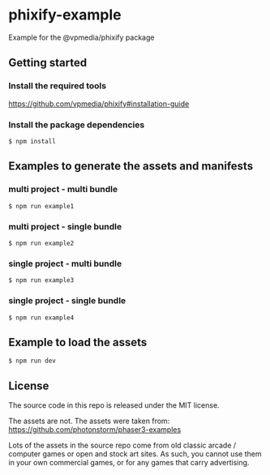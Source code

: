 # phixify-example
Example for the @vpmedia/phixify package

## Getting started

### Install the required tools

https://github.com/vpmedia/phixify#installation-guide

### Install the package dependencies

    $ npm install

## Examples to generate the assets and manifests

### multi project - multi bundle

    $ npm run example1

### multi project - single bundle

    $ npm run example2

### single project - multi bundle

    $ npm run example3

### single project - single bundle

    $ npm run example4

## Example to load the assets

    $ npm run dev

## License

The source code in this repo is released under the MIT license.

The assets are not.
The assets were taken from:
https://github.com/photonstorm/phaser3-examples

Lots of the assets in the source repo come from old classic arcade / computer games or open and stock art sites. As such, you cannot use them in your own commercial games, or for any games that carry advertising.
